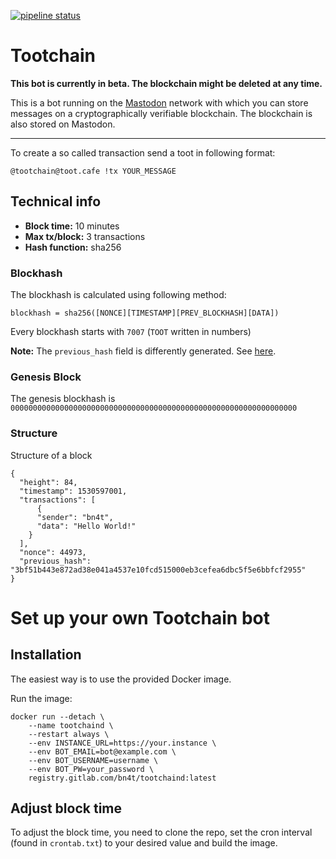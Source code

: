 [![pipeline status](https://gitlab.com/bn4t/tootchaind/badges/master/pipeline.svg)](https://gitlab.com/bn4t/tootchaind/commits/master)

# Tootchain

**This bot is currently in beta. The blockchain might be deleted at any time.**

This is a bot running on the [Mastodon](https://joinmastadon.org) network with which you can store messages on a cryptographically verifiable blockchain.
The blockchain is also stored on Mastodon.

___
To create a so called transaction send a toot in following format:

`@tootchain@toot.cafe !tx YOUR_MESSAGE`


## Technical info

- **Block time:** 10 minutes
- **Max tx/block:** 3 transactions
- **Hash function:** sha256

### Blockhash

The blockhash is calculated using following method:
````
blockhash = sha256([NONCE][TIMESTAMP][PREV_BLOCKHASH][DATA])
````

Every blockhash starts with `7007` (`TOOT` written in numbers)

**Note:** The `previous_hash` field is differently generated. See [here](https://gitlab.com/bn4t/tootchaind/blob/master/tootchaind.py#L195).

### Genesis Block

The genesis blockhash is `0000000000000000000000000000000000000000000000000000000000000000`

### Structure

Structure of a block

````
{
  "height": 84,
  "timestamp": 1530597001,
  "transactions": [
      {
      "sender": "bn4t",
      "data": "Hello World!"
    }
  ],
  "nonce": 44973,
  "previous_hash": "3bf51b443e872ad38e041a4537e10fcd515000eb3cefea6dbc5f5e6bbfcf2955"
}
````

# Set up your own Tootchain bot

## Installation

The easiest way is to use the provided Docker image.

Run the image:

````
docker run --detach \
    --name tootchaind \
    --restart always \
    --env INSTANCE_URL=https://your.instance \
    --env BOT_EMAIL=bot@example.com \
    --env BOT_USERNAME=username \
    --env BOT_PW=your_password \
    registry.gitlab.com/bn4t/tootchaind:latest
````

## Adjust block time

To adjust the block time, you need to clone the repo, 
set the cron interval (found in `crontab.txt`) to your desired value and build the image.
